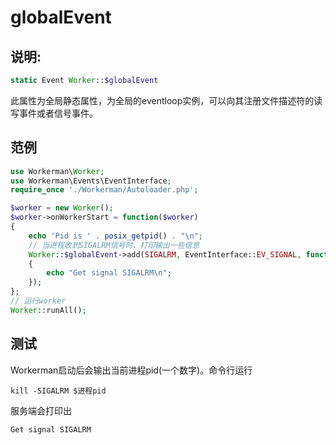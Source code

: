 # globalEvent

## 说明:
```php
static Event Worker::$globalEvent
```

此属性为全局静态属性，为全局的eventloop实例，可以向其注册文件描述符的读写事件或者信号事件。


## 范例

```php
use Workerman\Worker;
use Workerman\Events\EventInterface;
require_once './Workerman/Autoloader.php';

$worker = new Worker();
$worker->onWorkerStart = function($worker)
{
    echo 'Pid is ' . posix_getpid() . "\n";
    // 当进程收到SIGALRM信号时，打印输出一些信息
    Worker::$globalEvent->add(SIGALRM, EventInterface::EV_SIGNAL, function()
    {
        echo "Get signal SIGALRM\n";
    });
};
// 运行worker
Worker::runAll();
```

## 测试
Workerman启动后会输出当前进程pid(一个数字)。命令行运行
```
kill -SIGALRM $进程pid
```
服务端会打印出
```
Get signal SIGALRM
```


